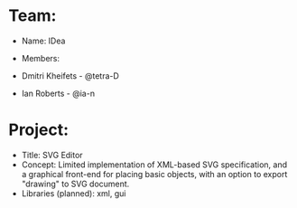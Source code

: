 # Team:
 * Name: IDea
 
 * Members:
  * Dmitri Kheifets - @tetra-D
  * Ian Roberts   - @ia-n
  
# Project: 
 * Title: SVG Editor  
 * Concept: Limited implementation of XML-based SVG specification, and a graphical front-end for placing basic objects, with an option to    export "drawing" to SVG document.
 * Libraries (planned): xml, gui
